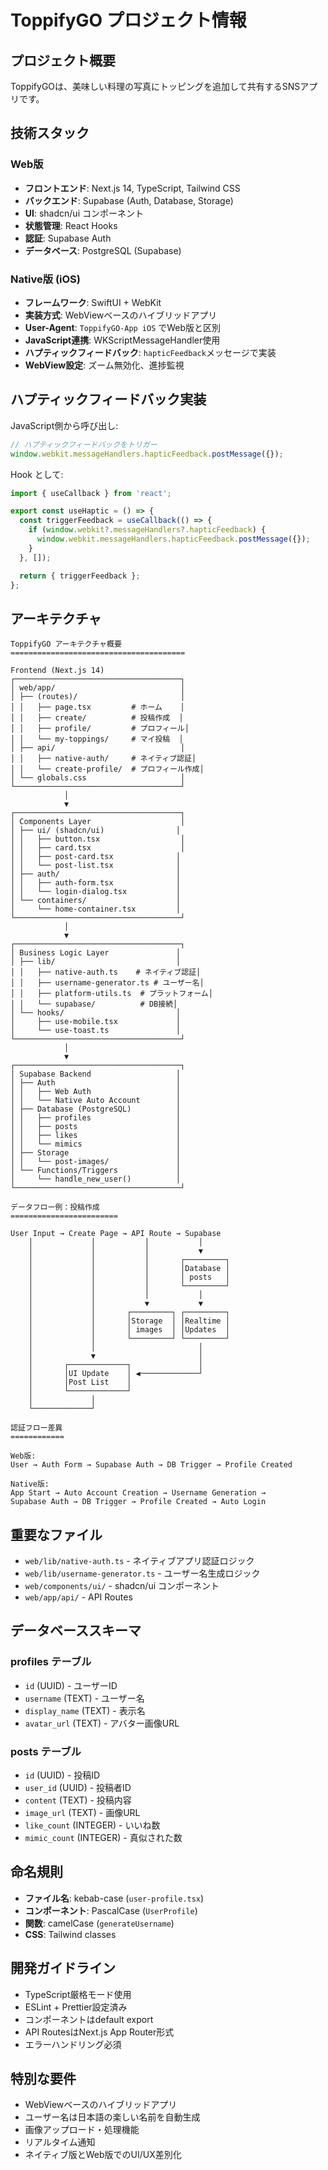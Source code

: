# ToppifyGO プロジェクト情報

## プロジェクト概要
ToppifyGOは、美味しい料理の写真にトッピングを追加して共有するSNSアプリです。

## 技術スタック

### Web版
- **フロントエンド**: Next.js 14, TypeScript, Tailwind CSS
- **バックエンド**: Supabase (Auth, Database, Storage)
- **UI**: shadcn/ui コンポーネント
- **状態管理**: React Hooks
- **認証**: Supabase Auth
- **データベース**: PostgreSQL (Supabase)

### Native版 (iOS)
- **フレームワーク**: SwiftUI + WebKit
- **実装方式**: WebViewベースのハイブリッドアプリ
- **User-Agent**: `ToppifyGO-App iOS` でWeb版と区別
- **JavaScript連携**: WKScriptMessageHandler使用
- **ハプティックフィードバック**: `hapticFeedback`メッセージで実装
- **WebView設定**: ズーム無効化、進捗監視

## ハプティックフィードバック実装

JavaScript側から呼び出し:
```javascript
// ハプティックフィードバックをトリガー
window.webkit.messageHandlers.hapticFeedback.postMessage({});
```

Hook として:
```typescript
import { useCallback } from 'react';

export const useHaptic = () => {
  const triggerFeedback = useCallback(() => {
    if (window.webkit?.messageHandlers?.hapticFeedback) {
      window.webkit.messageHandlers.hapticFeedback.postMessage({});
    }
  }, []);

  return { triggerFeedback };
};
```

## アーキテクチャ

```
ToppifyGO アーキテクチャ概要
=======================================

Frontend (Next.js 14)
┌─────────────────────────────────────┐
│ web/app/                            │
│ ├── (routes)/                       │
│ │   ├── page.tsx         # ホーム    │
│ │   ├── create/          # 投稿作成  │
│ │   ├── profile/         # プロフィール│
│ │   └── my-toppings/     # マイ投稿  │
│ ├── api/                            │
│ │   ├── native-auth/     # ネイティブ認証│
│ │   └── create-profile/  # プロフィール作成│
│ └── globals.css                     │
└─────────────────────────────────────┘
            │
            ▼
┌─────────────────────────────────────┐
│ Components Layer                    │
│ ├── ui/ (shadcn/ui)                │
│ │   ├── button.tsx                  │
│ │   ├── card.tsx                    │
│ │   ├── post-card.tsx              │
│ │   └── post-list.tsx              │
│ ├── auth/                          │
│ │   ├── auth-form.tsx              │
│ │   └── login-dialog.tsx           │
│ └── containers/                    │
│     └── home-container.tsx         │
└─────────────────────────────────────┘
            │
            ▼
┌─────────────────────────────────────┐
│ Business Logic Layer               │
│ ├── lib/                           │
│ │   ├── native-auth.ts    # ネイティブ認証│
│ │   ├── username-generator.ts # ユーザー名│
│ │   ├── platform-utils.ts  # プラットフォーム│
│ │   └── supabase/          # DB接続│
│ └── hooks/                         │
│     ├── use-mobile.tsx             │
│     └── use-toast.ts               │
└─────────────────────────────────────┘
            │
            ▼
┌─────────────────────────────────────┐
│ Supabase Backend                   │
│ ├── Auth                           │
│ │   ├── Web Auth                   │
│ │   └── Native Auto Account        │
│ ├── Database (PostgreSQL)          │
│ │   ├── profiles                   │
│ │   ├── posts                      │
│ │   ├── likes                      │
│ │   └── mimics                     │
│ ├── Storage                        │
│ │   └── post-images/               │
│ └── Functions/Triggers             │
│     └── handle_new_user()          │
└─────────────────────────────────────┘

データフロー例：投稿作成
========================

User Input → Create Page → API Route → Supabase
    │             │           │           │
    │             │           │           ▼
    │             │           │       ┌─────────┐
    │             │           │       │Database │
    │             │           │       │ posts   │
    │             │           │       └─────────┘
    │             │           │           │
    │             │           ▼           ▼
    │             │       ┌─────────┐ ┌─────────┐
    │             │       │Storage  │ │Realtime │
    │             │       │ images  │ │Updates  │
    │             │       └─────────┘ └─────────┘
    │             │                       │
    │             ▼                       │
    │       ┌─────────────┐               │
    │       │UI Update    │ ◀─────────────┘
    │       │Post List    │
    │       └─────────────┘
    │             │
    └─────────────┘

認証フロー差異
============

Web版:
User → Auth Form → Supabase Auth → DB Trigger → Profile Created

Native版:  
App Start → Auto Account Creation → Username Generation → 
Supabase Auth → DB Trigger → Profile Created → Auto Login
```

## 重要なファイル
- `web/lib/native-auth.ts` - ネイティブアプリ認証ロジック
- `web/lib/username-generator.ts` - ユーザー名生成ロジック
- `web/components/ui/` - shadcn/ui コンポーネント
- `web/app/api/` - API Routes

## データベーススキーマ
### profiles テーブル
- `id` (UUID) - ユーザーID
- `username` (TEXT) - ユーザー名
- `display_name` (TEXT) - 表示名
- `avatar_url` (TEXT) - アバター画像URL

### posts テーブル
- `id` (UUID) - 投稿ID
- `user_id` (UUID) - 投稿者ID
- `content` (TEXT) - 投稿内容
- `image_url` (TEXT) - 画像URL
- `like_count` (INTEGER) - いいね数
- `mimic_count` (INTEGER) - 真似された数

## 命名規則
- **ファイル名**: kebab-case (`user-profile.tsx`)
- **コンポーネント**: PascalCase (`UserProfile`)
- **関数**: camelCase (`generateUsername`)
- **CSS**: Tailwind classes

## 開発ガイドライン
- TypeScript厳格モード使用
- ESLint + Prettier設定済み
- コンポーネントはdefault export
- API RoutesはNext.js App Router形式
- エラーハンドリング必須

## 特別な要件
- WebViewベースのハイブリッドアプリ
- ユーザー名は日本語の楽しい名前を自動生成
- 画像アップロード・処理機能
- リアルタイム通知
- ネイティブ版とWeb版でのUI/UX差別化
